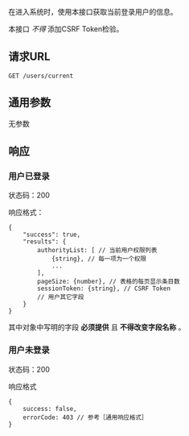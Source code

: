 在进入系统时，使用本接口获取当前登录用户的信息。

本接口 *不得* 添加CSRF Token检验。

## 请求URL

    GET /users/current

## 通用参数

无参数

## 响应

### 用户已登录

状态码：200

响应格式：

    {
        "success": true,
		"results": {
			authorityList: [ // 当前用户权限列表
	            {string}, // 每一项为一个权限
	            ...
	        ],
	        pageSize: {number}, // 表格的每页显示条目数
	        sessionToken: {string}, // CSRF Token
	        // 用户其它字段
		}
    }

其中对象中写明的字段 **必须提供** 且 **不得改变字段名称** 。

### 用户未登录

状态码：200

响应格式

    {
		success: false,
		errorCode: 403 // 参考［通用响应格式］
    }
